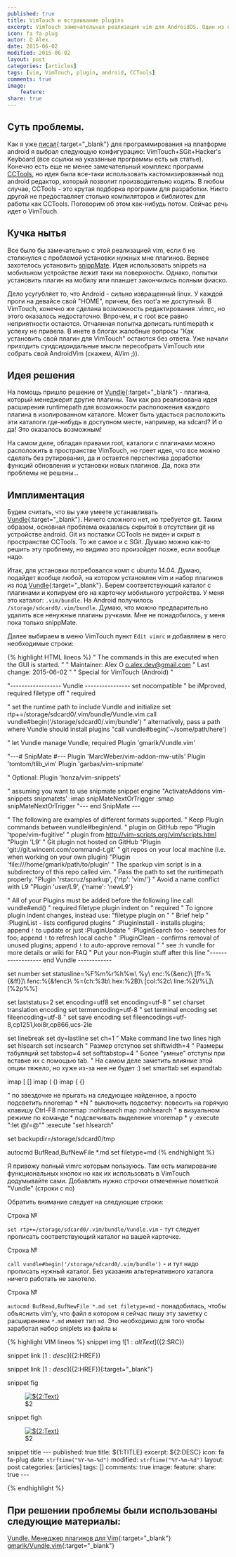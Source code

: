 ```yaml
---
published: true
title: VimTouch и встраивание plugins
excerpt: VimTouch замечательная реализация vim для AndroidOS. Один из неприятных минусов - встраиваемые плагины при помощи специального приложения. Как установить собственные plugins?
icon: fa fa-plug
autor: O Alex
date: 2015-06-02
modified: 2015-06-02
layout: post
categories: [articles]
tags: [vim, VimTouch, plugin, android, CCTools]
comments: true
image:
    feature:
share: true
---
```


## Суть проблемы.

Как я уже [писал](http://oalex.appplantation.com/articles/%D0%A0%D0%B5%D0%B4%D0%B0%D0%BA%D1%82%D0%BE%D1%80%D1%8B%20%D0%B8%20ide/%D0%A0%D0%B5%D1%86%D0%B5%D0%BF%D1%82%D1%8B%20%D0%BF%D1%80%D0%B8%D0%B3%D0%BE%D1%82%D0%BE%D0%B2%D0%BB%D0%B5%D0%BD%D0%B8%D1%8F%20vim/2015/05/05/Android-programming.html){:target=\"_blank\"} для программирования на платформе android я выбрал следующую конфигурацию: VimTouch+SGit+Hacker's Keyboard (все ссылки на указанные программы есть ыв статье).
Конечно есть еще не менее замечательный комплекс программ [CCTools](https://play.google.com/store/apps/details?id=com.pdaxrom.cctools&hl=ru), но идея была все-таки использовать кастомизированный под android редактор, который позволит производительно кодить. В любом случае, CCTools - это крутая подборка программ для разработки. Никто другой не предоставляет столько компиляторов и библиотек для работы как CCTools. Поговорим об этом как-нибудь потом. Сейчас речь идет о VimTouch.

<!-- more -->

## Кучка нытья

Все было бы замечательно с этой реализацией vim, если б не столкнулся с проблемой установки нужных мне плагинов. Вернее захотелось установить [snippMate](https://github.com/dspe/My-vim-config/blob/master/after/plugin/snipMate.vim). Идея использовать snippets на мобильном устройстве лежит таки на поверхности. Однако, попытки установить плагин на мобилу или планшет закончились полным фиаско.

Дело усугубляет то, что Android - сильно извращенный linux. У каждой проги на девайсе свой "HOME", причем, без root'а не доступный. В VimTouch, конечно же сделана возможность редактирования .vimrc, но этого оказалось недостаточно. Впрочем, и с root все равно неприятности остаются. Отчаянная попытка дописать runtimepath к успеху не привела. В инете в блогах жалобные вопросы "Как установить свой плагин для VimTouch" остаются без ответа. Уже начали приходить суидсидоидальные мысли пересобрать VimTouch или собрать свой AndroidVim (скажем, AVim ;)). 

## Идея решения

На помощь пришло решение от [Vundle](https://github.com/gmarik/Vundle.vim){:target=\"_blank\"} - плагина, который менеджерит другие плагины. Там как раз реализована идея расширения runtimepath для возможности расположения каждого плагина в изолированном каталоге. Может быть удасться расположить эти каталоги где-нибудь в доступном месте, например, на sdcard? И о да! Это оказалось возможным! 
   
На самом деле, обладая правами root, каталоги с плагинами можно расположить в пространстве VimTouch, но греет идея, что все можно сделать без рутирования, да и остается перспектива доработки функций обновления и установки новых плагинов. Да, пока эти проблемы не решены...

## Имплиментация

Будем считать, что вы уже умеете устанавливать [Vundle](https://github.com/gmarik/Vundle.vim){:target=\"_blank\"}. Ничего сложного нет, но требуется git. Таким образом, основная проблема оказалась скрытой в отсутствии git на устройстве android. Git из поставки CCTools не виден и скрыт в пространстве CCTools. То же самое и с SGit. Думаю можно как-то решить эту проблему, но видимо это произойдет позже, если вообще надо.

Итак, для установки потребовался комп с ubuntu 14.04. Думаю, подайдет вообще любой, на котором установлен vim и набор плагинов из под [Vundle](https://github.com/gmarik/Vundle.vim){:target=\"_blank\"}. Берем соответствующий каталог с плагинами и копируем его на карточку мобильного устройства. У меня это каталог: `.vim/bundle`. На Android получилось `/storage/sdcard0/.vim/bundle`. Думаю, что можно предварительно удалить все ненужные плагины ручками. Мне не понадобилось, у меня пока только snippMate.

Далее выбираем в меню VimTouch пункт `Edit vimrc` и добавляем в него необходимые строки:

{% highlight HTML lineos %}
" The commands in this are executed when the GUI is started.
"
" Maintainer:    Alex O <o.alex.dev@gmail.com>
" Last change:    2015-06-02
"
" Special for VimTouch (Android)
"

"------------------ Vundle ----------------
set nocompatible              " be iMproved, required
filetype off                  " required

" set the runtime path to include Vundle and initialize
set rtp+=/storage/sdcard0/.vim/bundle/Vundle.vim
call vundle#begin('/storage/sdcard0/.vim/bundle')
" alternatively, pass a path where Vundle should install plugins
"call vundle#begin('~/some/path/here')

" let Vundle manage Vundle, required
Plugin 'gmarik/Vundle.vim'

"---# SnipMate #---
Plugin 'MarcWeber/vim-addon-mw-utils'
Plugin 'tomtom/tlib_vim'
Plugin 'garbas/vim-snipmate'

" Optional:
Plugin 'honza/vim-snippets'

" assuming you want to use snipmate snippet engine
"ActivateAddons vim-snippets snipmatets'
:imap <C-J> <Plug>snipMateNextOrTrigger
:smap <C-J> <Plug>snipMateNextOrTrigger
"--- end SnipMate ---

" The following are examples of different formats supported.
" Keep Plugin commands between vundle#begin/end.
" plugin on GitHub repo
"Plugin 'tpope/vim-fugitive'
" plugin from http://vim-scripts.org/vim/scripts.html
"Plugin 'L9'
" Git plugin not hosted on GitHub
"Plugin 'git://git.wincent.com/command-t.git'
" git repos on your local machine (i.e. when working on your own plugin)
"Plugin 'file:///home/gmarik/path/to/plugin'
" The sparkup vim script is in a subdirectory of this repo called vim.
" Pass the path to set the runtimepath properly.
"Plugin 'rstacruz/sparkup', {'rtp': 'vim/'}
" Avoid a name conflict with L9
"Plugin 'user/L9', {'name': 'newL9'}

" All of your Plugins must be added before the following line
call vundle#end()            " required
filetype plugin indent on    " required
" To ignore plugin indent changes, instead use:
"filetype plugin on
"
" Brief help
" :PluginList       - lists configured plugins
" :PluginInstall    - installs plugins; append `!` to update or just :PluginUpdate
" :PluginSearch foo - searches for foo; append `!` to refresh local cache
" :PluginClean      - confirms removal of unused plugins; append `!` to auto-approve removal
"
" see :h vundle for more details or wiki for FAQ
" Put your non-Plugin stuff after this line
"------------------ end Vundle ------------

set number
set statusline=%F%m%r%h%w\ %y\ enc:%{&enc}\ [ff=%{&ff}]\ fenc:%{&fenc}\ %=(ch:%3b\ hex:%2B)\ [col:%2c\ line:%2l/%L]\ [%2p%%]

set laststatus=2
set encoding=utf8
set encoding=utf-8     " set charset translation encoding
set termencoding=utf-8 " set terminal encoding
set fileencoding=utf-8 " set save encoding
set fileencodings=utf-8,cp1251,koi8r,cp866,ucs-2le

set linebreak
set dy=lastline
set ch=1        " Make command line two lines high
set hlsearch
set incsearch
" Размер отступов
set shiftwidth=4
" Размеры табуляций
set tabstop=4
set softtabstop=4
" Более "умные" отступы при вставке их с помощью tab.
" На самом деле заметить влияние этой опции тяжело, но хуже из-за нее не будет :)
set smarttab
set expandtab

imap [ []<LEFT>
imap ( ()<LEFT>
imap { {}<LEFT>

" по звездочке не прыгать на следующее найденное, а просто подсветить
nnoremap * *N
" выключить подсветку: повесить на горячую клавишу Ctrl-F8
nnoremap <C-F8> :nohlsearch<CR>
map <C-8> :nohlsearch<CR>
" в визуальном режиме по команде * подсвечивать выделение
vnoremap * y :execute ":let @/=@\""<CR> :execute "set hlsearch"<CR>

set backupdir=/storage/sdcard0/tmp

autocmd BufRead,BufNewFile *.md set filetype=md
{% endhighlight %}

Я привожу полный vimrc которым пользуюсь. Там есть мапирование функциональных кнопок но как их использовать в VimTouch додумывайте сами. Добавлять нужно строчки отмеченные пометкой "Vundle" (строки с по)

Обратить внимание следует на следующие строки:

Строка №

`set rtp+=/storage/sdcard0/.vim/bundle/Vundle.vim` - тут следует прописать соответствующий каталог на вашей карточке.

Строка №

`call vundle#begin('/storage/sdcard0/.vim/bundle')` - и тут надо прописать нужный каталог. Без указания альтернативного каталога ничего работать не захотело.

Строка №

`autocmd BufRead,BufNewFile *.md set filetype=md` - понадобилась, чтобы объяснить vim'у, что файл в котором я сейчас пишу эту заметку с расширением `*.md` имеет тип `md`. Это необходимо для того чтобы заработал набор sniplets из файла ы


{% highlight VIM lineos %}
snippet img
	![${1:altText}](${2:SRC})

snippet link
	[${1:desc}](${2:HREF})

snippet link
	[${1:desc}](${2:HREF}){:target=\"_blank\"}

snippet fig
	<figure>
		<a href="${1:IMG}"><img alt="${2:Text}" title="$2" src="$1"></a>
		<figcaption>$2</figcaption>
	</figure>


snippet figh
	<figure class="half">
		<a href="${1:IMG}"><img alt="${2:Text}" title="$2" src="$1"></a>
		<figcaption>$2</figcaption>
	</figure>

snippet title
	---
	published: true
	title: ${1:TITLE}
	excerpt: ${2:DESC}
	icon: fa fa-plug
	date: `strftime("%Y-%m-%d")`
	modified: `strftime("%Y-%m-%d")`
	layout: post
	categories: [articles]
	tags: []
	comments: true
	image:
		feature:
	share: true
	---

{% endhighlight %}

## При решении проблемы были использованы следующие материалы:

[Vundle. Менеджер плагинов для Vim](http://habrahabr.ru/post/148549/){:target=\"_blank\"}
[gmarik/Vundle.vim](https://github.com/gmarik/Vundle.vim){:target=\"_blank\"}



